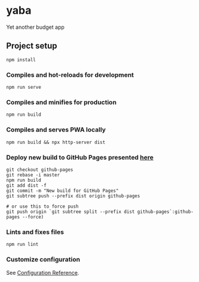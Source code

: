 # yaba
Yet another budget app

## Project setup
```
npm install
```

### Compiles and hot-reloads for development
```
npm run serve
```

### Compiles and minifies for production
```
npm run build
```

### Compiles and serves PWA locally
```
npm run build && npx http-server dist
```

### Deploy new build to GitHub Pages presented [here](https://mullevik.github.io/yaba/)
```
git checkout github-pages
git rebase -i master
npm run build
git add dist -f
git commit -m "New build for GitHub Pages"
git subtree push --prefix dist origin github-pages

# or use this to force push
git push origin `git subtree split --prefix dist github-pages`:github-pages --force)
```

### Lints and fixes files
```
npm run lint
```

### Customize configuration
See [Configuration Reference](https://cli.vuejs.org/config/).
